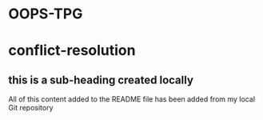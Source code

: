 # OOPS-TPG
# conflict-resolution
## this is a sub-heading created locally
All of this content added to the README file has been added from my local Git repository
